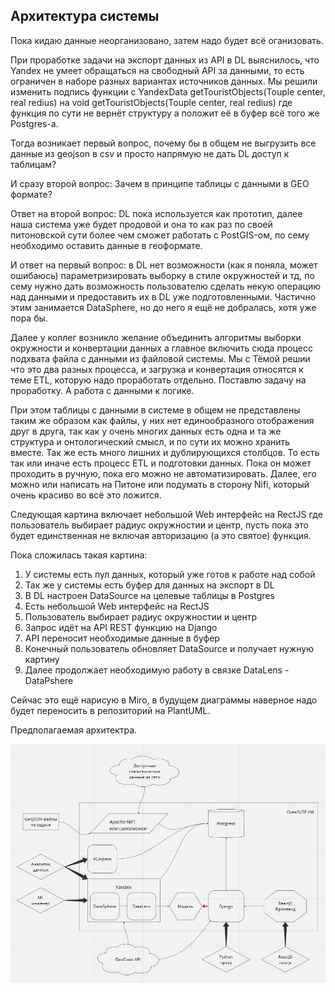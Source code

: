 ## Архитектура системы

Пока кидаю данные неорганизовано, затем надо будет всё оганизовать.

При проработке задачи на экспорт данных из API в DL выяснилось, что Yandex не
умеет обращаться на свободный API за данными, то есть ограничен в наборе
разных вариантах источников данных.
Мы решили изменить подпись функции с YandexData getTouristObjects(Touple
center, real redius) на void getTouristObjects(Touple center, real redius)
где функция по сути не вернёт структуру а положит её в буфер всё того же
Postgres-а.

Тогда возникает первый вопрос, почему бы в общем не выгрузить все данные из
geojson в csv и просто напрямую не дать DL доступ к таблицам?

И сразу второй вопрос: Зачем в принципе таблицы с данными в GEO формате?

Ответ на второй вопрос: DL пока используется как прототип, далее наша система
уже будет продовой и она то как раз по своей питоновской сути более чем сможет
работать с PostGIS-ом, по сему необходимо оставить данные в геоформате.

И ответ на первый вопрос: в DL нет возможности (как я поняла, может ошибаюсь)
параметризировать выборку в стиле окружностей и тд, по сему нужно дать
возможность пользователю сделать некую операцию над данными и предоставить их
в DL уже подготовленными. Частично этим занимается DataSphere, но до него я
ещё не добралась, хотя уже пора бы.

Далее у коллег возникло желание объединить алгоритмы выборки окружности и
конвертации данных а главное включить сюда процесс подхвата файла с данными
из файловой системы. Мы с Тёмой решии что это два разных процесса, и загрузка
и конвертация относятся к теме ETL, которую надо проработать отдельно.
Поставлю задачу на проработку. А работа с данными к логике.

При этом таблицы с данными в системе в общем не представлены таким же образом
как файлы, у них нет единообразного отображения друг в друга, так как у очень
многих данных есть одна и та же структура и онтологический смысл, и по сути
их можно хранить вместе. Так же есть много лишних и дублирующихся столбцов.
То есть так или иначе есть процесс ETL и подготовки данных. Пока он может
проходить в ручную, пока его можно не автоматизировать. Далее, его можно или
написать на Питоне или подумать в сторону Nifi, который очень красиво во всё
это ложится.

Следующая картина включает небольшой Web интерфейс на RectJS где пользователь
выбирает радиус окружностии и центр, пусть пока это будет единственная не
включая авторизацию (а это святое) функция.

Пока сложилась такая картина:
1. У системы есть пул данных, который уже готов к работе над собой
2. Так же у системы есть буфер для данных на экспорт в DL
3. В DL настроен DataSource на целевые таблицы в Postgres
4. Есть небольшой Web интерфейс на RectJS
5. Пользователь выбирает радиус окружностии и центр
6. Запрос идёт на API REST функцию на Django
7. API переносит необходимые данные в буфер
8. Конечный пользователь обновляет DataSource и получает нужную картину
9. Далее продолжает необходимую работу в связке DataLens - DataPshere

Сейчас это ещё нарисую в Miro, в будущем диаграммы наверное надо будет
переносить в репозиторий на PlantUML.

Предполагаемая архитектра.

![Arch](img/arch.jpg)
